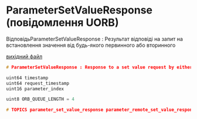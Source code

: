 # ParameterSetValueResponse (повідомлення UORB)

ВідповідьParameterSetValueResponse : Результат відповіді на запит на встановлення значення від будь-якого первинного або вторинного

[вихідний файл](https://github.com/PX4/PX4-Autopilot/blob/main/msg/ParameterSetValueResponse.msg)

```c
# ParameterSetValueResponse : Response to a set value request by either primary or secondary

uint64 timestamp
uint64 request_timestamp
uint16 parameter_index

uint8 ORB_QUEUE_LENGTH = 4

# TOPICS parameter_set_value_response parameter_remote_set_value_response parameter_primary_set_value_response

```
